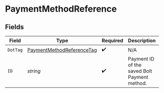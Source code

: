 # PaymentMethodReference


## Fields

| Field                                                                         | Type                                                                          | Required                                                                      | Description                                                                   | Example                                                                       |
| ----------------------------------------------------------------------------- | ----------------------------------------------------------------------------- | ----------------------------------------------------------------------------- | ----------------------------------------------------------------------------- | ----------------------------------------------------------------------------- |
| `DotTag`                                                                      | [PaymentMethodReferenceTag](../../models/shared/paymentmethodreferencetag.md) | :heavy_check_mark:                                                            | N/A                                                                           | id                                                                            |
| `ID`                                                                          | *string*                                                                      | :heavy_check_mark:                                                            | Payment ID of the saved Bolt Payment method.                                  | id                                                                            |
